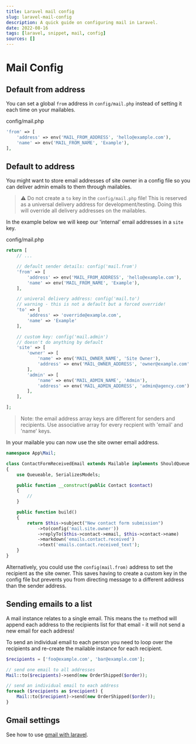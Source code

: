 ```yaml
---
title: Laravel mail config
slug: laravel-mail-config
description: A quick guide on configuring mail in Laravel.
date: 2022-08-16
tags: [laravel, snippet, mail, config]
sources: []
---
```


# Mail Config

## Default from address
You can set a global `from` address in `config/mail.php` instead of setting it each time on your mailables.

config/mail.php
```php
'from' => [
    'address' => env('MAIL_FROM_ADDRESS', 'hello@example.com'),
    'name' => env('MAIL_FROM_NAME', 'Example'),
],
```

## Default to address
You might want to store email addresses of site owner in a config file so you can deliver admin emails to them through mailables.

> :warning:
> Do not create a `to` key in the `config/mail.php` file! This is reserved as a universal delivery address for development/testing. Doing this will override all delivery addresses on the mailables.

In the example below we will keep our 'internal' email addresses in a `site` key.

config/mail.php
```php
return [
    // ...

    // default sender details: config('mail.from')
    'from' => [
        'address' => env('MAIL_FROM_ADDRESS', 'hello@example.com'),
        'name' => env('MAIL_FROM_NAME', 'Example'),
    ],

    // univeral delivery address: config('mail.to')
    // warning - this is not a default but a forced override!
    'to' => [
        'address' => 'override@example.com',
        'name' => 'Example'
    ],

    // custom key: config('mail.admin')
    // doesn't do anything by default
    'site' => [
        'owner' => [
            'name' => env('MAIL_OWNER_NAME', 'Site Owner'),
            'address' => env('MAIL_OWNER_ADDRESS', 'owner@example.com'
        ],
        'admin' => [
            'name' => env('MAIL_ADMIN_NAME', 'Admin'),
            'address' => env('MAIL_ADMIN_ADDRESS', 'admin@agency.com')
        ],
    ],

];
```

> Note: the email address array keys are different for senders and recipients. Use associative array for every recpient with 'email' and 'name' keys.

In your mailable you can now use the site owner email address.

```php
namespace App\Mail;

class ContactFormReceivedEmail extends Mailable implements ShouldQueue
{
    use Queueable, SerializesModels;

    public function __construct(public Contact $contact)
    {
        //
    }

    public function build()
    {
        return $this->subject("New contact form submission")
            ->to(config('mail.site.owner'))
            ->replyTo($this->contact->email, $this->contact->name)
            ->markdown('emails.contact.received')
            ->text('emails.contact.received_text');
    }
}
```

Alternatively, you could use the `config(mail.from)` address to set the recipient as the site owner. This saves having to create a custom key in the config file but prevents you from directing message to a different address than the sender address.

## Sending emails to a list

A mail instance relates to a single email. This means the `to` method will append each address to the recipients list for that email - it will not send a new email for each address!

To send an individual email to each person you need to loop over the recipients and re-create the mailable instance for each recipient.

```php
$recipients = ['foo@example.com', 'bar@example.com'];

// send one email to all addresses
Mail::to($recipients)->send(new OrderShipped($order));

// send an individual email to each address
foreach ($recipients as $recipient) {
    Mail::to($recipient)->send(new OrderShipped($order));
}
```

## Gmail settings

See how to use [gmail with laravel](./laravel-gmail-setup).